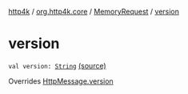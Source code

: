 [http4k](../../index.md) / [org.http4k.core](../index.md) / [MemoryRequest](index.md) / [version](./version.md)

# version

`val version: `[`String`](https://kotlinlang.org/api/latest/jvm/stdlib/kotlin/-string/index.html) [(source)](https://github.com/http4k/http4k/blob/master/http4k-core/src/main/kotlin/org/http4k/core/http.kt#L152)

Overrides [HttpMessage.version](../-http-message/version.md)

